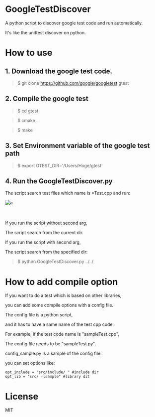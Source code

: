 # GoogleTestDiscover

A python script to discover google test code and run automatically.

It's like the unittest discover on python.

# How to use

## 1. Download the google test code.

> $ git clone https://github.com/google/googletest gtest


## 2. Compile the google test

> $ cd  gtest

> $ cmake .

> $ make


## 3. Set Environment variable of the google test path

> $ export GTEST_DIR='/Users/Hoge/gtest'

 

## 4. Run the GoogleTestDiscover.py

The script search test files which name is *Test.cpp and run:

![a](http://cdn-ak.f.st-hatena.com/images/fotolife/m/meison_amsl/20160302/20160302203251.png)

　

If you run the script without second arg,

The script search from the current dir.

If you run the script with second arg,

The script search from the specified dir:

> $ python GoogleTestDiscover.py ../../


# How to add compile option 

If you want to do a test which is based on other libraries, 
   
you can add some compile options with a config file.

The config file is a python script,

and it has to have a same name of the test cpp code.

For example, if the test code name is "sampleTest.cpp",

The config file needs to be "sampleTest.py".

  

config_sample.py is a sample of the config file.

you can set options like:


    opt_include = "src/include/ " #include dir
    opt_lib = "src/ -lsample" #library dit



# License

MIT
